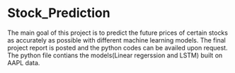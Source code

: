 # Stock_Prediction
The main goal of this project is to predict the future prices of certain stocks as accurately as possible with different machine learning models. The final project report is posted and the python codes can be availed upon request.
The python file contians the models(Linear regerssion and LSTM) built on AAPL data.

